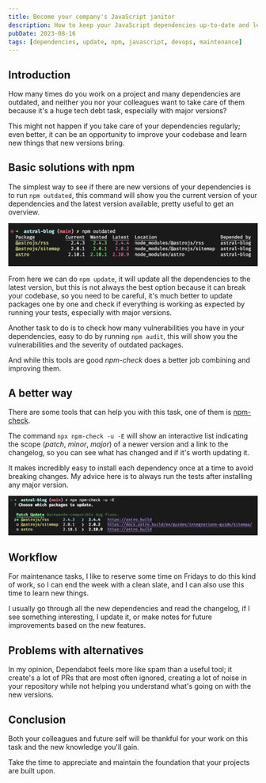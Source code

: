 ```yaml
---
title: Become your company's JavaScript janitor
description: How to keep your JavaScript dependencies up-to-date and learn new things in the process
pubDate: 2023-08-16
tags: [dependencies, update, npm, javascript, devops, maintenance]
---
```


## Introduction

How many times do you work on a project and many dependencies are outdated, and neither you nor your colleagues want to take care of them because it's a huge tech debt task, especially with major versions?

This might not happen if you take care of your dependencies regularly; even better, it can be an opportunity to improve your codebase and learn new things that new versions bring.

## Basic solutions with npm

The simplest way to see if there are new versions of your dependencies is to run `npm outdated`, this command will show you the current version of your dependencies and the latest version available, pretty useful to get an overview.

![Example of the output of npm outdated](./example-npm-outdated.png)

From here we can do `npm update`, it will update all the dependencies to the latest version, but this is not always the best option because it can break your codebase, so you need to be careful, it's much better to update packages one by one and check if everything is working as expected by running your tests, especially with major versions.

Another task to do is to check how many vulnerabilities you have in your dependencies, easy to do by running `npm audit`, this will show you the vulnerabilities and the severity of outdated packages.

And while this tools are good _npm-check_ does a better job combining and improving them.

## A better way

There are some tools that can help you with this task, one of them is [npm-check](https://www.npmjs.com/package/npm-check).

The command `npx npm-check -u -E` will show an interactive list indicating the scope (_patch_, _minor_, _major_) of a newer version and a link to the changelog, so you can see what has changed and if it's worth updating it.

It makes incredibly easy to install each dependency once at a time to avoid breaking changes. My advice here is to always run the tests after installing any major version.

![Example of the output of npm-check](./example-npm-check.png)

## Workflow

For maintenance tasks, I like to reserve some time on Fridays to do this kind of work, so I can end the week with a clean slate, and I can also use this time to learn new things.

I usually go through all the new dependencies and read the changelog, if I see something interesting, I update it, or make notes for future improvements based on the new features.

## Problems with alternatives

In my opinion, Dependabot feels more like spam than a useful tool; it create's a lot of PRs that are most often ignored, creating a lot of noise in your repository while not helping you understand what's going on with the new versions.

## Conclusion

Both your colleagues and future self will be thankful for your work on this task and the new knowledge you'll gain.

Take the time to appreciate and maintain the foundation that your projects are built upon.

